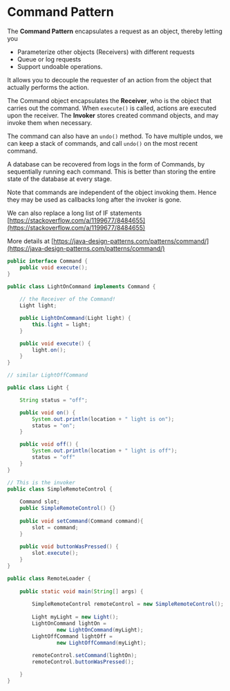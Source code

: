 # Command Pattern

The **Command Pattern** encapsulates a request as an object, thereby letting you 

* Parameterize other objects \(Receivers\) with different requests
* Queue or log requests
* Support undoable operations.

It allows you to decouple the requester of an action from the object that actually performs the action.

The Command object encapsulates the **Receiver**, who is the object that carries out the command. When `execute()` is called, actions are executed upon the receiver. The **Invoker** stores created command objects, and may invoke them when necessary.

The command can also have an `undo()` method. To have multiple undos, we can keep a stack of commands, and call `undo()` on the most recent command.

A database can be recovered from logs in the form of Commands, by sequentially running each command. This is better than storing the entire state of the database at every stage.

Note that commands are independent of the object invoking them. Hence they may be used as callbacks long after the invoker is gone.

We can also replace a long list of IF statements [https://stackoverflow.com/a/1199677/8484655](https://stackoverflow.com/a/1199677/8484655)

More details at [https://java-design-patterns.com/patterns/command/](https://java-design-patterns.com/patterns/command/)

```java
public interface Command {
	public void execute();
}

public class LightOnCommand implements Command {
	
	// the Receiver of the Command!
	Light light;

	public LightOnCommand(Light light) {
		this.light = light;
	}

	public void execute() {
		light.on();
	}
}

// similar LightOffCommand

public class Light {

	String status = "off";

	public void on() {
		System.out.println(location + " light is on");
		status = "on";
	}

	public void off() {
		System.out.println(location + " light is off");
		status = "off"
	}
}
```

```java
// This is the invoker
public class SimpleRemoteControl {
	
	Command slot;
	public SimpleRemoteControl() {}
	
	public void setCommand(Command command){
		slot = command;
	}
	
	public void buttonWasPressed() {
		slot.execute();
	}
}

public class RemoteLoader {
 
	public static void main(String[] args) {
		
		SimpleRemoteControl remoteControl = new SimpleRemoteControl();
 
		Light myLight = new Light();
		LightOnCommand lightOn = 
				new LightOnCommand(myLight);
		LightOffCommand lightOff = 
				new LightOffCommand(myLight);
 
		remoteControl.setCommand(lightOn);
		remoteControl.buttonWasPressed();

	}
}
```



